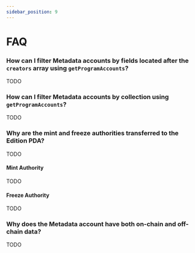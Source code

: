 ```yaml
---
sidebar_position: 9
---
```


# FAQ

### How can I filter Metadata accounts by fields located after the `creators` array using `getProgramAccounts`?

TODO

### How can I filter Metadata accounts by collection using `getProgramAccounts`?

TODO

### Why are the mint and freeze authorities transferred to the Edition PDA?

TODO

#### Mint Authority

TODO

#### Freeze Authority

TODO

### Why does the Metadata account have both on-chain and off-chain data?

TODO
